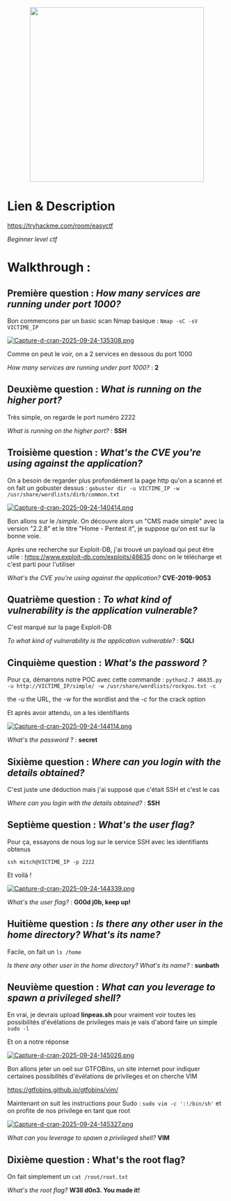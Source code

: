 <div align="center">
<img src="https://tryhackme-images.s3.amazonaws.com/room-icons/f28ade2b51eb7aeeac91002d41f29c47.png" height="400"></img>
</div>

# Lien & Description
https://tryhackme.com/room/easyctf

*Beginner level ctf*

# Walkthrough :

## **Première question** : *How many services are running under port 1000?*
Bon commencons par un basic scan Nmap basique :
`Nmap -sC -sV VICTIME_IP`

[![Capture-d-cran-2025-09-24-135308.png](https://i.postimg.cc/FHb6t1Mh/Capture-d-cran-2025-09-24-135308.png)](https://postimg.cc/Yv9RY22P)

Comme on peut le voir, on a 2 services en dessous du port 1000

*How many services are running under port 1000?* : **2**
## **Deuxième question** : *What is running on the higher port?*
Très simple, on regarde le port numéro 2222

*What is running on the higher port?* : **SSH**
## **Troisième question** : *What's the CVE you're using against the application?*
On a besoin de regarder plus profondément la page http qu'on a scanné et on fait un gobuster dessus :
`gobuster dir -u VICTIME_IP -w /usr/share/wordlists/dirb/common.txt`


[![Capture-d-cran-2025-09-24-140414.png](https://i.postimg.cc/vTgQX5SY/Capture-d-cran-2025-09-24-140414.png)](https://postimg.cc/GTRwmTCV)

Bon allons sur le */simple*. On découvre alors un "CMS made simple" avec la version "2.2.8" et le titre "Home - Pentest it", je suppose qu'on est sur la bonne voie.

Après une recherche sur Exploit-DB, j'ai trouvé un payload qui peut être utile : https://www.exploit-db.com/exploits/46635 donc on le télécharge et c'est parti pour l'utiliser

*What's the CVE you're using against the application?* **CVE-2019-9053**
## **Quatrième question** : *To what kind of vulnerability is the application vulnerable?*
C'est marqué sur la page Exploit-DB

*To what kind of vulnerability is the application vulnerable?* : **SQLI**
## **Cinquième question** : *What's the password ?* 
Pour ça, démarrons notre POC avec cette commande : `python2.7 46635.py -u http://VICTIME_IP/simple/ -w /usr/share/wordlists/rockyou.txt -c`

the *-u* the URL, the *-w* for the wordlist and the *-c* for the crack option

Et après avoir attendu, on a les identifiants 

[![Capture-d-cran-2025-09-24-144114.png](https://i.postimg.cc/Wzvn7cnX/Capture-d-cran-2025-09-24-144114.png)](https://postimg.cc/R6gKM82H)

*What's the password ?* : **secret**
## **Sixième question** : *Where can you login with the details obtained?*
C'est juste une déduction mais j'ai supposé que c'était SSH et c'est le cas

*Where can you login with the details obtained?* : **SSH**
## **Septième question** : *What's the user flag?* 
Pour ça, essayons de nous log sur le service SSH avec les identifiants obtenus

`ssh mitch@VICTIME_IP -p 2222`

Et voilà !

[![Capture-d-cran-2025-09-24-144339.png](https://i.postimg.cc/d1Mmqczw/Capture-d-cran-2025-09-24-144339.png)](https://postimg.cc/LqTZTw9b)

*What's the user flag?* : **G00d j0b, keep up!**
## **Huitième question** : *Is there any other user in the home directory? What's its name?*
Facile, on fait un  `ls /home`

*Is there any other user in the home directory? What's its name?* : **sunbath**
## **Neuvième question** :  *What can you leverage to spawn a privileged shell?*
En vrai, je devrais upload **linpeas.sh** pour vraiment voir toutes les possibilités d'évélations de privileges mais je vais d'abord faire un simple `sudo -l`

Et on a notre réponse

[![Capture-d-cran-2025-09-24-145026.png](https://i.postimg.cc/gk5w9H9P/Capture-d-cran-2025-09-24-145026.png)](https://postimg.cc/bsxYkbN6)

Bon allons jeter un oeil sur GTFOBins, un site internet pour indiquer certaines possibilités d'évélations de privileges et on cherche VIM

https://gtfobins.github.io/gtfobins/vim/

Maintenant on suit les instructions pour Sudo : `sudo vim -c ':!/bin/sh'` et on profite de nos privilege en tant que root

[![Capture-d-cran-2025-09-24-145327.png](https://i.postimg.cc/fT3LvSVq/Capture-d-cran-2025-09-24-145327.png)](https://postimg.cc/fJNDzLjY)

*What can you leverage to spawn a privileged shell?* **VIM**
## **Dixième question** : What's the root flag?
On fait simplement un `cat /root/root.txt`

*What's the root flag?* **W3ll d0n3. You made it!**
